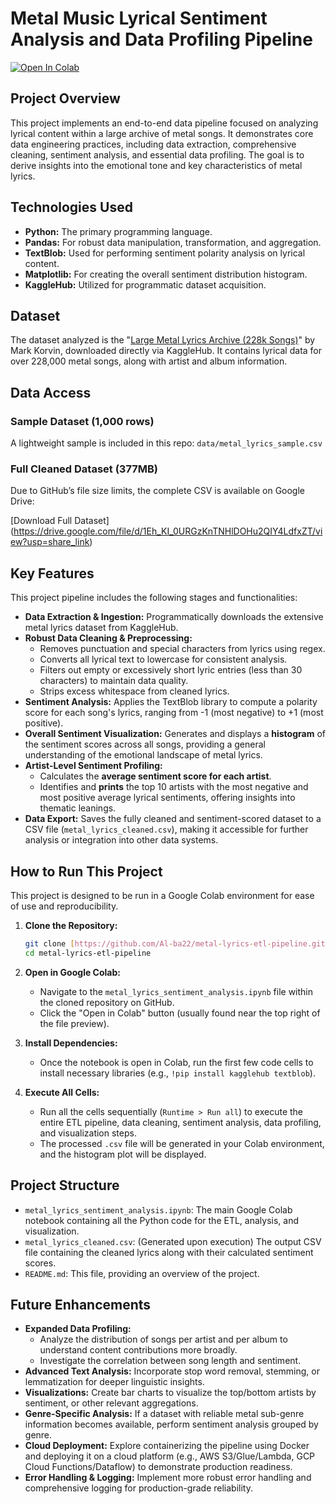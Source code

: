# Metal Music Lyrical Sentiment Analysis and Data Profiling Pipeline

[![Open In Colab](https://colab.research.google.com/assets/colab-badge.svg)](https://colab.research.google.com/github/Al-ba22/metal-lyrics-etl-pipeline/blob/main/notebooks/metal_lyrics_sentiment_analysis.ipynb)

## Project Overview

This project implements an end-to-end data pipeline focused on analyzing lyrical content within a large archive of metal songs. It demonstrates core data engineering practices, including data extraction, comprehensive cleaning, sentiment analysis, and essential data profiling. The goal is to derive insights into the emotional tone and key characteristics of metal lyrics.

## Technologies Used

* **Python:** The primary programming language.
* **Pandas:** For robust data manipulation, transformation, and aggregation.
* **TextBlob:** Used for performing sentiment polarity analysis on lyrical content.
* **Matplotlib:** For creating the overall sentiment distribution histogram.
* **KaggleHub:** Utilized for programmatic dataset acquisition.

## Dataset

The dataset analyzed is the "[Large Metal Lyrics Archive (228k Songs)](https://www.kaggle.com/datasets/markkorvin/large-metal-lyrics-archive-228k-songs)" by Mark Korvin, downloaded directly via KaggleHub. It contains lyrical data for over 228,000 metal songs, along with artist and album information.

## Data Access

### Sample Dataset (1,000 rows)
A lightweight sample is included in this repo:
`data/metal_lyrics_sample.csv`

### Full Cleaned Dataset (377MB)
Due to GitHub’s file size limits, the complete CSV is available on Google Drive:

[Download Full Dataset] (https://drive.google.com/file/d/1Eh_KI_0URGzKnTNHlDOHu2QIY4LdfxZT/view?usp=share_link)

## Key Features

This project pipeline includes the following stages and functionalities:

* **Data Extraction & Ingestion:** Programmatically downloads the extensive metal lyrics dataset from KaggleHub.
* **Robust Data Cleaning & Preprocessing:**
    * Removes punctuation and special characters from lyrics using regex.
    * Converts all lyrical text to lowercase for consistent analysis.
    * Filters out empty or excessively short lyric entries (less than 30 characters) to maintain data quality.
    * Strips excess whitespace from cleaned lyrics.
* **Sentiment Analysis:** Applies the TextBlob library to compute a polarity score for each song's lyrics, ranging from -1 (most negative) to +1 (most positive).
* **Overall Sentiment Visualization:** Generates and displays a **histogram** of the sentiment scores across all songs, providing a general understanding of the emotional landscape of metal lyrics.
* **Artist-Level Sentiment Profiling:**
    * Calculates the **average sentiment score for each artist**.
    * Identifies and **prints** the top 10 artists with the most negative and most positive average lyrical sentiments, offering insights into thematic leanings.
* **Data Export:** Saves the fully cleaned and sentiment-scored dataset to a CSV file (`metal_lyrics_cleaned.csv`), making it accessible for further analysis or integration into other data systems.

## How to Run This Project

This project is designed to be run in a Google Colab environment for ease of use and reproducibility.

1.  **Clone the Repository:**
    ```bash
    git clone [https://github.com/Al-ba22/metal-lyrics-etl-pipeline.git](https://github.com/Al-ba22/metal-lyrics-etl-pipeline.git)
    cd metal-lyrics-etl-pipeline
    ```
    
2.  **Open in Google Colab:**
    * Navigate to the `metal_lyrics_sentiment_analysis.ipynb` file within the cloned repository on GitHub.
    * Click the "Open in Colab" button (usually found near the top right of the file preview).

3.  **Install Dependencies:**
    * Once the notebook is open in Colab, run the first few code cells to install necessary libraries (e.g., `!pip install kagglehub textblob`).

4.  **Execute All Cells:**
    * Run all the cells sequentially (`Runtime > Run all`) to execute the entire ETL pipeline, data cleaning, sentiment analysis, data profiling, and visualization steps.
    * The processed `.csv` file will be generated in your Colab environment, and the histogram plot will be displayed.

## Project Structure

* `metal_lyrics_sentiment_analysis.ipynb`: The main Google Colab notebook containing all the Python code for the ETL, analysis, and visualization.
* `metal_lyrics_cleaned.csv`: (Generated upon execution) The output CSV file containing the cleaned lyrics along with their calculated sentiment scores.
* `README.md`: This file, providing an overview of the project.

## Future Enhancements

* **Expanded Data Profiling:**
    * Analyze the distribution of songs per artist and per album to understand content contributions more broadly.
    * Investigate the correlation between song length and sentiment.
* **Advanced Text Analysis:** Incorporate stop word removal, stemming, or lemmatization for deeper linguistic insights.
* **Visualizations:** Create bar charts to visualize the top/bottom artists by sentiment, or other relevant aggregations.
* **Genre-Specific Analysis:** If a dataset with reliable metal sub-genre information becomes available, perform sentiment analysis grouped by genre.
* **Cloud Deployment:** Explore containerizing the pipeline using Docker and deploying it on a cloud platform (e.g., AWS S3/Glue/Lambda, GCP Cloud Functions/Dataflow) to demonstrate production readiness.
* **Error Handling & Logging:** Implement more robust error handling and comprehensive logging for production-grade reliability.
